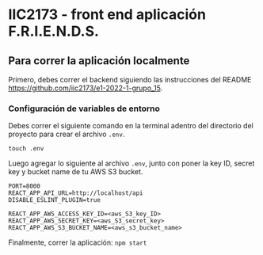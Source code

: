 # IIC2173 - front end aplicación F.R.I.E.N.D.S. 

## Para correr la aplicación localmente
Primero, debes correr el backend siguiendo las instrucciones del README https://github.com/iic2173/e1-2022-1-grupo_15.

### Configuración de variables de entorno

Debes correr el siguiente comando en la terminal adentro del directorio del proyecto para crear el archivo `.env`.
```
touch .env
```
Luego agregar lo siguiente al archivo `.env`, junto con poner la key ID, secret key y bucket name de tu AWS S3 bucket.
```
PORT=8000
REACT_APP_API_URL=http://localhost/api
DISABLE_ESLINT_PLUGIN=true

REACT_APP_AWS_ACCESS_KEY_ID=<aws_S3_key_ID>
REACT_APP_AWS_SECRET_KEY=<aws_S3_secret_key>
REACT_APP_AWS_S3_BUCKET_NAME=<aws_s3_bucket_name>
```

Finalmente, correr la aplicación:
``` npm start ```
